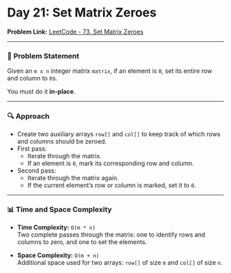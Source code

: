 # Day 21: Set Matrix Zeroes  
**Problem Link:** [LeetCode - 73. Set Matrix Zeroes](https://leetcode.com/problems/set-matrix-zeroes/)

---

### 🧩 **Problem Statement**

Given an `m x n` integer matrix `matrix`, if an element is `0`, set its entire row and column to `0`s.

You must do it **in-place**.

---

### 🔍 **Approach**

- Create two auxiliary arrays `row[]` and `col[]` to keep track of which rows and columns should be zeroed.
- First pass:
  - Iterate through the matrix.
  - If an element is `0`, mark its corresponding row and column.
- Second pass:
  - Iterate through the matrix again.
  - If the current element’s row or column is marked, set it to `0`.

---

### 📊 Time and Space Complexity

- **Time Complexity:** `O(m * n)`  
  Two complete passes through the matrix: one to identify rows and columns to zero, and one to set the elements.

- **Space Complexity:** `O(m + n)`  
  Additional space used for two arrays: `row[]` of size `m` and `col[]` of size `n`.
